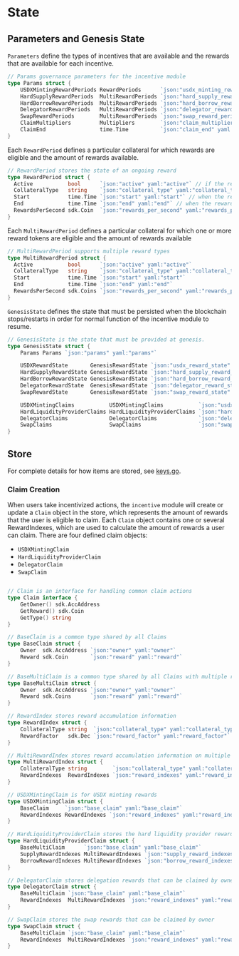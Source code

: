 <!--
order: 2
-->

# State

## Parameters and Genesis State

`Parameters` define the types of incentives that are available and the rewards that are available for each incentive.

```go
// Params governance parameters for the incentive module
type Params struct {
	USDXMintingRewardPeriods RewardPeriods      `json:"usdx_minting_reward_periods" yaml:"usdx_minting_reward_periods"`
	HardSupplyRewardPeriods  MultiRewardPeriods `json:"hard_supply_reward_periods" yaml:"hard_supply_reward_periods"`
	HardBorrowRewardPeriods  MultiRewardPeriods `json:"hard_borrow_reward_periods" yaml:"hard_borrow_reward_periods"`
	DelegatorRewardPeriods   MultiRewardPeriods `json:"delegator_reward_periods" yaml:"delegator_reward_periods"`
	SwapRewardPeriods        MultiRewardPeriods `json:"swap_reward_periods" yaml:"swap_reward_periods"`
	ClaimMultipliers         Multipliers        `json:"claim_multipliers" yaml:"claim_multipliers"`
	ClaimEnd                 time.Time          `json:"claim_end" yaml:"claim_end"`
}

```

Each `RewardPeriod` defines a particular collateral for which rewards are eligible and the amount of rewards available.

```go
// RewardPeriod stores the state of an ongoing reward
type RewardPeriod struct {
  Active           bool      `json:"active" yaml:"active"` // if the reward is active
  CollateralType   string    `json:"collateral_type" yaml:"collateral_type"` // the collateral type for which rewards apply
  Start            time.Time `json:"start" yaml:"start"` // when the rewards start
  End              time.Time `json:"end" yaml:"end"` // when the rewards end
  RewardsPerSecond sdk.Coin  `json:"rewards_per_second" yaml:"rewards_per_second"` // per second reward payouts
}
```

Each `MultiRewardPeriod` defines a particular collateral for which one or more reward tokens are eligible and the amount of rewards available

```go
// MultiRewardPeriod supports multiple reward types
type MultiRewardPeriod struct {
  Active           bool      `json:"active" yaml:"active"`
  CollateralType   string    `json:"collateral_type" yaml:"collateral_type"`
  Start            time.Time `json:"start" yaml:"start"`
  End              time.Time `json:"end" yaml:"end"`
  RewardsPerSecond sdk.Coins `json:"rewards_per_second" yaml:"rewards_per_second"` // per second reward payouts
}
```

`GenesisState` defines the state that must be persisted when the blockchain stops/restarts in order for normal function of the incentive module to resume.

```go
// GenesisState is the state that must be provided at genesis.
type GenesisState struct {
	Params Params `json:"params" yaml:"params"`

	USDXRewardState       GenesisRewardState `json:"usdx_reward_state" yaml:"usdx_reward_state"`
	HardSupplyRewardState GenesisRewardState `json:"hard_supply_reward_state" yaml:"hard_supply_reward_state"`
	HardBorrowRewardState GenesisRewardState `json:"hard_borrow_reward_state" yaml:"hard_borrow_reward_state"`
	DelegatorRewardState  GenesisRewardState `json:"delegator_reward_state" yaml:"delegator_reward_state"`
	SwapRewardState       GenesisRewardState `json:"swap_reward_state" yaml:"swap_reward_state"`

	USDXMintingClaims           USDXMintingClaims           `json:"usdx_minting_claims" yaml:"usdx_minting_claims"`
	HardLiquidityProviderClaims HardLiquidityProviderClaims `json:"hard_liquidity_provider_claims" yaml:"hard_liquidity_provider_claims"`
	DelegatorClaims             DelegatorClaims             `json:"delegator_claims" yaml:"delegator_claims"`
	SwapClaims                  SwapClaims                  `json:"swap_claims" yaml:"swap_claims"`
}
```

## Store

For complete details for how items are stored, see [keys.go](../types/keys.go).

### Claim Creation

When users take incentivized actions, the `incentive` module will create or update a `Claim` object in the store, which represents the amount of rewards that the user is eligible to claim. Each `Claim` object contains one or several RewardIndexes, which are used to calculate the amount of rewards a user can claim. There are four defined claim objects:

- `USDXMintingClaim`
- `HardLiquidityProviderClaim`
- `DelegatorClaim`
- `SwapClaim`

```go

// Claim is an interface for handling common claim actions
type Claim interface {
	GetOwner() sdk.AccAddress
	GetReward() sdk.Coin
	GetType() string
}

// BaseClaim is a common type shared by all Claims
type BaseClaim struct {
	Owner  sdk.AccAddress `json:"owner" yaml:"owner"`
	Reward sdk.Coin       `json:"reward" yaml:"reward"`
}

// BaseMultiClaim is a common type shared by all Claims with multiple reward denoms
type BaseMultiClaim struct {
	Owner  sdk.AccAddress `json:"owner" yaml:"owner"`
	Reward sdk.Coins      `json:"reward" yaml:"reward"`
}

// RewardIndex stores reward accumulation information
type RewardIndex struct {
	CollateralType string  `json:"collateral_type" yaml:"collateral_type"`
	RewardFactor   sdk.Dec `json:"reward_factor" yaml:"reward_factor"`
}

// MultiRewardIndex stores reward accumulation information on multiple reward types
type MultiRewardIndex struct {
	CollateralType string        `json:"collateral_type" yaml:"collateral_type"`
	RewardIndexes  RewardIndexes `json:"reward_indexes" yaml:"reward_indexes"`
}

// USDXMintingClaim is for USDX minting rewards
type USDXMintingClaim struct {
	BaseClaim     `json:"base_claim" yaml:"base_claim"`
	RewardIndexes RewardIndexes `json:"reward_indexes" yaml:"reward_indexes"`
}

// HardLiquidityProviderClaim stores the hard liquidity provider rewards that can be claimed by owner
type HardLiquidityProviderClaim struct {
	BaseMultiClaim      `json:"base_claim" yaml:"base_claim"`
	SupplyRewardIndexes MultiRewardIndexes `json:"supply_reward_indexes" yaml:"supply_reward_indexes"`
	BorrowRewardIndexes MultiRewardIndexes `json:"borrow_reward_indexes" yaml:"borrow_reward_indexes"`
}

// DelegatorClaim stores delegation rewards that can be claimed by owner
type DelegatorClaim struct {
	BaseMultiClaim `json:"base_claim" yaml:"base_claim"`
	RewardIndexes  MultiRewardIndexes `json:"reward_indexes" yaml:"reward_indexes"`
}

// SwapClaim stores the swap rewards that can be claimed by owner
type SwapClaim struct {
	BaseMultiClaim `json:"base_claim" yaml:"base_claim"`
	RewardIndexes  MultiRewardIndexes `json:"reward_indexes" yaml:"reward_indexes"`
}
```
